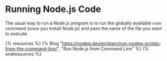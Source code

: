 # Running Node.js Code

The usual way to run a Node.js program is to run the globally available `node` command (once you install Node.js) and pass the name of the file you want to execute.

{% resources %}
  {% Blog "https://nodejs.dev/en/learn/run-nodejs-scripts-from-the-command-line/", "Run Node.js from Command Line" %}
{% endresources %}